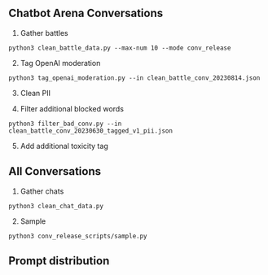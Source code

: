 ## Chatbot Arena Conversations

1. Gather battles

```
python3 clean_battle_data.py --max-num 10 --mode conv_release
```

2. Tag OpenAI moderation

```
python3 tag_openai_moderation.py --in clean_battle_conv_20230814.json
```

3. Clean PII

4. Filter additional blocked words

```
python3 filter_bad_conv.py --in clean_battle_conv_20230630_tagged_v1_pii.json
```

5. Add additional toxicity tag

## All Conversations

1. Gather chats

```
python3 clean_chat_data.py
```

2. Sample

```
python3 conv_release_scripts/sample.py
```

## Prompt distribution

